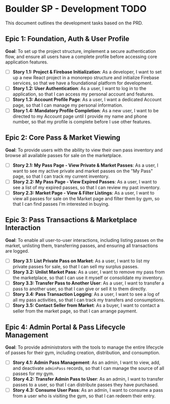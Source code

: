 # Boulder SP - Development TODO

This document outlines the development tasks based on the PRD.

## Epic 1: Foundation, Auth & User Profile
**Goal**: To set up the project structure, implement a secure authentication flow, and ensure all users have a complete profile before accessing core application features.

- [ ] **Story 1.1: Project & Firebase Initialization**: As a developer, I want to set up a new React project in a monorepo structure and initialize Firebase services, so that we have a foundational platform for development.
- [ ] **Story 1.2: User Authentication**: As a user, I want to log in to the application, so that I can access my personal account and features.
- [ ] **Story 1.3: Account Profile Page**: As a user, I want a dedicated Account page, so that I can manage my personal information.
- [ ] **Story 1.4: Mandatory Profile Completion**: As a new user, I want to be directed to my Account page until I provide my name and phone number, so that my profile is complete before I use other features.

## Epic 2: Core Pass & Market Viewing
**Goal**: To provide users with the ability to view their own pass inventory and browse all available passes for sale on the marketplace.

- [ ] **Story 2.1: My Pass Page - View Private & Market Passes**: As a user, I want to see my active private and market passes on the "My Pass" page, so that I can track my current inventory.
- [ ] **Story 2.2: My Pass Page - View Expired Passes**: As a user, I want to see a list of my expired passes, so that I can review my past inventory.
- [ ] **Story 2.3: Market Page - View & Filter Listings**: As a user, I want to view all passes for sale on the Market page and filter them by gym, so that I can find passes I'm interested in buying.

## Epic 3: Pass Transactions & Marketplace Interaction
**Goal**: To enable all user-to-user interactions, including listing passes on the market, unlisting them, transferring passes, and ensuring all transactions are logged.

- [ ] **Story 3.1: List Private Pass on Market**: As a user, I want to list my private passes for sale, so that I can sell my surplus passes.
- [ ] **Story 3.2: Unlist Market Pass**: As a user, I want to remove my pass from the marketplace, so that I can use it myself or consolidate my inventory.
- [ ] **Story 3.3: Transfer Pass to Another User**: As a user, I want to transfer a pass to another user, so that I can give or sell it to them directly.
- [ ] **Story 3.4: Pass Transaction Logging**: As a user, I want to see a log of all my pass activities, so that I can track my transfers and consumptions.
- [ ] **Story 3.5: Contact Seller from Market**: As a buyer, I want to contact a seller from the market page, so that I can arrange payment.

## Epic 4: Admin Portal & Pass Lifecycle Management
**Goal**: To provide administrators with the tools to manage the entire lifecycle of passes for their gym, including creation, distribution, and consumption.

- [ ] **Story 4.1: Admin Pass Management**: As an admin, I want to view, add, and deactivate `adminPass` records, so that I can manage the source of all passes for my gym.
- [ ] **Story 4.2: Transfer Admin Pass to User**: As an admin, I want to transfer passes to a user, so that I can distribute passes they have purchased.
- [ ] **Story 4.3: Consume User Pass**: As an admin, I want to consume a pass from a user who is visiting the gym, so that I can redeem their entry.
